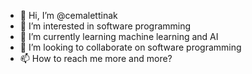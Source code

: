 - 👋 Hi, I’m @cemalettinak
- 👀 I’m interested in software programming
- 🌱 I’m currently learning machine learning and AI
- 💞️ I’m looking to collaborate on software programming
- 📫 How to reach me more and more?

<!---
cemalettinak/cemalettinak is a ✨ special ✨ repository because its `README.md` (this file) appears on your GitHub profile.
You can click the Preview link to take a look at your changes.
--->
